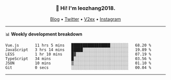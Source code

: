 <h3 align="center">👋 Hi! I'm leozhang2018.</h3>
<p align="center">
  <a href="https://leozhang2018.me">Blog</a> •
  <a href="https://twitter.com/leozhang2018">Twitter</a> •
  <a href="https://www.v2ex.com/member/leozhang">V2ex</a> •
  <a href="https://www.instagram.com/leozhanghere">Instagram</a>
</p>

-------

📊 **Weekly development breakdown**
<!--START_SECTION:waka-->

```text
Vue.js       11 hrs 5 mins   █████████████████░░░░░░░░   68.20 %
JavaScript   3 hrs 14 mins   █████░░░░░░░░░░░░░░░░░░░░   19.89 %
LESS         1 hr 10 mins    █▓░░░░░░░░░░░░░░░░░░░░░░░   07.19 %
TypeScript   34 mins         █░░░░░░░░░░░░░░░░░░░░░░░░   03.56 %
JSON         10 mins         ▒░░░░░░░░░░░░░░░░░░░░░░░░   01.10 %
Git          0 secs          ░░░░░░░░░░░░░░░░░░░░░░░░░   00.04 %
```

<!--END_SECTION:waka-->
-------
